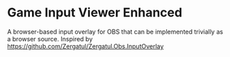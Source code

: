 # Game Input Viewer Enhanced
A browser-based input overlay for OBS that can be implemented trivially as a browser source. Inspired by https://github.com/Zergatul/Zergatul.Obs.InputOverlay
